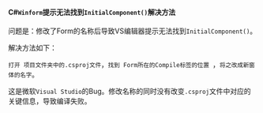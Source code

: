 #### C#`Winform`提示无法找到`InitialComponent()`解决方法

问题是：修改了Form的名称后导致VS编辑器提示无法找到`InitialComponent()`。

解决方法如下：

`打开 项目文件夹中的.csproj文件`，`找到 Form所在的Compile标签的位置 `，`将之改成新窗体的名字`。

这是微软`Visual Studio`的Bug。修改名称的同时没有改变`.csproj`文件中对应的关键信息，导致编译失败。